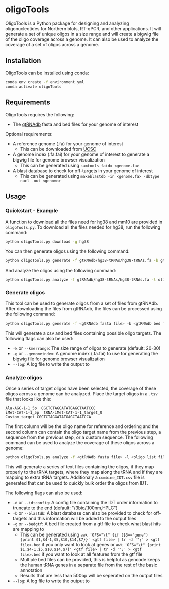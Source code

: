 # oligoTools

OligoTools is a Python package for designing and analyzing oligonucleotides for Northern blots, RT-qPCR, and other applications. It will generate a set of unique oligos in a size range and will create a bigwig file of the oligo coverage across a genome. It can also be used to analyze the coverage of a set of oligos across a genome.

## Installation

OligoTools can be installed using conda:

```bash
conda env create -f environment.yml
conda activate oligoTools
```

## Requirements

OligoTools requires the following:
* The [gtRNAdb](http://gtrnadb.ucsc.edu/) fasta and bed files for your genome of interest

Optional requirements:
* A reference genome (.fa) for your genome of interest
    * This can be downloaded from [UCSC](https://hgdownload.soe.ucsc.edu/downloads.html)
* A genome index (.fa.fai) for your genome of interest to generate a bigwig file for genome browser visualization
    * This can be generated using `samtools faidx <genome.fa>`
* A blast database to check for off-targets in your genome of interest
    * This can be generated using `makeblastdb -in <genome.fa> -dbtype nucl -out <genome>`


## Usage

### Quickstart - Example

A function to download all the files need for hg38 and mm10 are provided in `oligoTools.py`. To download all the files needed for hg38, run the following command:

```bash
python oligoTools.py download -g hg38
```

You can then generate oligos using the following command:

```bash
python oligoTools.py generate -f gtRNAdb/hg38-tRNAs/hg38-tRNAs.fa -b gtRNAdb/hg38-tRNAs/hg38-tRNAs.bed -g genomes/hg38.chrom.sizes
```

And analyze the oligos using the following command:

```bash
python oligoTools.py analyze -f gtRNAdb/hg38-tRNAs/hg38-tRNAs.fa -l oligos/all_oligos.csv -t targets_test.tsv -b genomes/hg38.fa -g genes/gencode.v43.basic.annotation.bed genes/gencode.v43.tRNAs.bed
```

### Generate oligos

This tool can be used to generate oligos from a set of files from gtRNAdb. After downloading the files from gtRNAdb, the files can be processed using the following command:

```bash
python oligoTools.py generate -f <gtRNAdb fasta file> -b <gtRNAdb bed file> -o <output directory (default: oligos)>
```

This will generate a csv and bed files containing possible oligo targets. The following flags can also be used:
* `-k` or `--kmerrange`: The size range of oligos to generate (default: 20-30)
* `-g` or `--genomeindex`: A genome index (.fa.fai) to use for generating the bigwig file for genome browser visualization
* `--log`: A log file to write the output to

### Analyze oligos

Once a series of target oligos have been selected, the coverage of these oligos across a genome can be analyzed. Place the target oligos in a `.tsv` file that looks like this:

```tsv
Ala-AGC-1-1_5p  CGCTCTAGGATATGAGCTAATCCC
iMet-CAT-1-1_5p  tRNA-iMet-CAT-1-1_target_0
Custom_target CGCTCTAGGATATGAGCTAATCCA
```

 The first column will be the oligo name for reference and ordering and the second column can contain the oligo target name from the previous step, a sequence from the previous step, or a custom sequence. The following command can be used to analyze the coverage of these oligos across a genome:

```bash
python oligoTools.py analyze -f <gtRNAdb fasta file> -l <oligo list file (all_oligos.csv)> -t <oligo target file> -o <output directory (default: oligos)>
``` 

This will generate a series of text files containing the oligos, if they map properly to the tRNA targets, where they map along the tRNA and if they are mapping to extra tRNA targets. Additionaly a `combine_IDT.csv` file is generated that can be used to quickly bulk order the oligos from IDT. 

The following flags can also be used:
* `-d` or `--idtconfig`: A config file containing the IDT order information to truncate to the end (default: "/3bio/,100nm,HPLC")
* `-b` or `--blastdb`: A blast database can also be provided to check for off-targets and this information will be added to the output files
* `-g` or `--bedgtf`: A bed file created from a gtf file to check what blast hits are mapping to
    * This can be generated using `awk 'OFS="\t" {if ($3=="gene") {print $1,$4-1,$5,$10,$14,$7}}' <gtf file> | tr -d '";' > <gtf file>.bed` if you only want to look at genes or `awk 'OFS="\t" {print $1,$4-1,$5,$10,$14,$7}' <gtf file> | tr -d '";' > <gtf file>.bed` if you want to look at all features from the gtf file
    * Multiple bed files can be provided, this is helpful as gencode keeps the human tRNA genes in a separate file from the rest of the basic annotation
    * Results that are less than 500bp will be seperated on the output files
* `--log`: A log file to write the output to